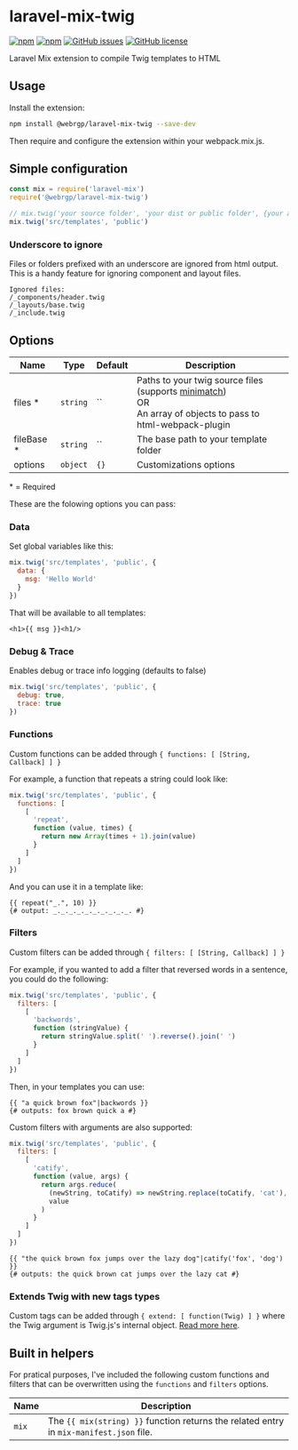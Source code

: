# laravel-mix-twig

[![npm](https://img.shields.io/npm/v/@webrgp/laravel-mix-twig)](https://www.npmjs.com/package/@webrgp/laravel-mix-twig) [![npm](https://img.shields.io/npm/dm/@webrgp/laravel-mix-twig)](https://www.npmjs.com/package/@webrgp/laravel-mix-twig) [![GitHub issues](https://img.shields.io/github/issues/webrgp/laravel-mix-twig)](https://github.com/webrgp/laravel-mix-twig/issues) [![GitHub license](https://img.shields.io/github/license/webrgp/laravel-mix-twig)](https://github.com/webrgp/laravel-mix-twig/blob/main/LICENSE)

Laravel Mix extension to compile Twig templates to HTML

## Usage

Install the extension:

```bash
npm install @webrgp/laravel-mix-twig --save-dev
```

Then require and configure the extension within your webpack.mix.js.

## Simple configuration

```javascript
const mix = require('laravel-mix')
require('@webrgp/laravel-mix-twig')

// mix.twig('your source folder', 'your dist or public folder', {your advance configuration})
mix.twig('src/templates', 'public')
```

### Underscore to ignore

Files or folders prefixed with an underscore are ignored from html output. This is a handy feature for ignoring component and layout files.

```
Ignored files:
/_components/header.twig
/_layouts/base.twig
/_include.twig
```

## Options

| Name        | Type     | Default | Description                                                                                                                                                    |
| ----------- | -------- | ------- | -------------------------------------------------------------------------------------------------------------------------------------------------------------- |
| files \*    | `string` | ``      | Paths to your twig source files (supports [minimatch](https://github.com/isaacs/minimatch#usage))<br>OR<br> An array of objects to pass to html-webpack-plugin |
| fileBase \* | `string` | ``      | The base path to your template folder                                                                                                                          |
| options     | `object` | `{}`    | Customizations options                                                                                                                                         |

\*&nbsp;= Required

These are the folowing options you can pass:

### Data

Set global variables like this:

```js
mix.twig('src/templates', 'public', {
  data: {
    msg: 'Hello World'
  }
})
```

That will be available to all templates:

```twig
<h1>{{ msg }}<h1/>
```

### Debug & Trace

Enables debug or trace info logging (defaults to false)

```js
mix.twig('src/templates', 'public', {
  debug: true,
  trace: true
})
```

### Functions

Custom functions can be added through `{ functions: [ [String, Callback] ] }`

For example, a function that repeats a string could look like:

```js
mix.twig('src/templates', 'public', {
  functions: [
    [
      'repeat',
      function (value, times) {
        return new Array(times + 1).join(value)
      }
    ]
  ]
})
```

And you can use it in a template like:

```twig
{{ repeat("_.", 10) }}
{# output: _._._._._._._._._._. #}
```

### Filters

Custom filters can be added through `{ filters: [ [String, Callback] ] }`

For example, if you wanted to add a filter that reversed words in a sentence, you could do the following:

```js
mix.twig('src/templates', 'public', {
  filters: [
    [
      'backwords',
      function (stringValue) {
        return stringValue.split(' ').reverse().join(' ')
      }
    ]
  ]
})
```

Then, in your templates you can use:

```twig
{{ "a quick brown fox"|backwords }}
{# outputs: fox brown quick a #}
```

Custom filters with arguments are also supported:

```js
mix.twig('src/templates', 'public', {
  filters: [
    [
      'catify',
      function (value, args) {
        return args.reduce(
          (newString, toCatify) => newString.replace(toCatify, 'cat'),
          value
        )
      }
    ]
  ]
})
```

```twig
{{ "the quick brown fox jumps over the lazy dog"|catify('fox', 'dog') }}
{# outputs: the quick brown cat jumps over the lazy cat #}
```

### Extends Twig with new tags types

Custom tags can be added through `{ extend: [ function(Twig) ] }` where the Twig argument is Twig.js's internal object. [Read more here](https://github.com/twigjs/twig.js/wiki/Extending-twig.js-With-Custom-Tags).

## Built in helpers

For pratical purposes, I've included the following custom functions and filters that can be overwritten using the `functions` and `filters` options.

| Name  | Description                                                                             |
| ----- | --------------------------------------------------------------------------------------- |
| `mix` | The `{{ mix(string) }}` function returns the related entry in `mix-manifest.json` file. |
